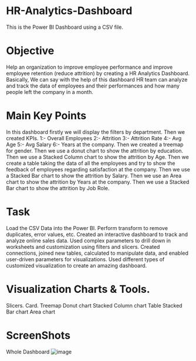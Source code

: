 # HR-Analytics-Dashboard
This is the Power BI Dashboard using a CSV file.

# Objective
Help an organization to improve employee performance and improve employee retention (reduce attrition) by creating a HR Analytics Dashboard.
Basically, We can say with the help of this dashboard HR team can analyze and track the data of employees and their performances and how many people left the company in a month.

# Main Key Points
In this dashboard firstly we will display the filters by department.
Then we created KPIs.
1:- Overall Employees 
2:- Attrition 
3:- Attrition Rate
4:- Avg Age
5:- Avg Salary
6:- Years at the company.
Then we created a treemap for gender.
Then we use a donut chart to show the attrition by education.
Then we use a Stacked Column chart to show the attrition by Age.
Then we create a table taking the data of all the employees and try to show the feedback of employees regarding satisfaction at the company.
Then we use a Stacked Bar chart to show the attrition by Salary.
Then we use an Area chart to show the attrition by Years at the company.
Then we use a Stacked Bar chart to show the attrition by Job Role.
# Task
Load the CSV Data into the Power BI.
Perform transform to remove duplicates, error values, etc.
Created an interactive dashboard to track and analyze online sales data. 
Used complex parameters to drill down in worksheets and customization using filters and slicers. 
Created connections, joined new tables, calculated to manipulate data, and enabled user-driven parameters for visualizations. 
Used different types of customized visualization to create an amazing dashboard.

# Visualization Charts & Tools.
Slicers.
Card.
Treemap
Donut chart
Stacked Column chart
Table
Stacked Bar chart
Area chart

# ScreenShots

Whole Dashboard
![image](https://github.com/shrespriyam/HR-Analytics-Dashboard/assets/91543885/8c517edb-58d0-41dd-9d05-37595b775afa)










